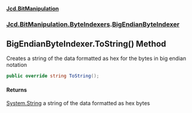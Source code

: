 #### [Jcd.BitManipulation](index.md 'index')
### [Jcd.BitManipulation.ByteIndexers](Jcd.BitManipulation.ByteIndexers.md 'Jcd.BitManipulation.ByteIndexers').[BigEndianByteIndexer](Jcd.BitManipulation.ByteIndexers.BigEndianByteIndexer.md 'Jcd.BitManipulation.ByteIndexers.BigEndianByteIndexer')

## BigEndianByteIndexer.ToString() Method

Creates a string of the data formatted as hex for the bytes in big endian notation

```csharp
public override string ToString();
```

#### Returns
[System.String](https://docs.microsoft.com/en-us/dotnet/api/System.String 'System.String')
a string of the data formatted as hex bytes